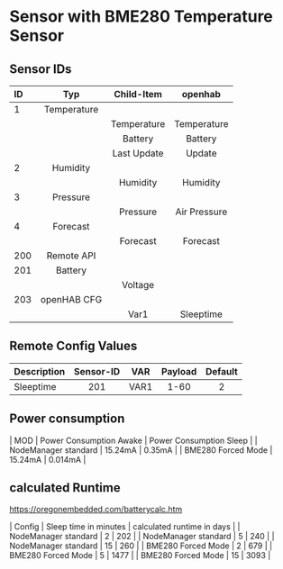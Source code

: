 # Sensor with BME280 Temperature Sensor

## Sensor IDs

| ID | Typ | Child-Item | openhab |
|:--- |:-------:|:--------:|:--------:|
| 1  | Temperature | | |
|    |             |Temperature| Temperature|
|    |             |Battery| Battery|
|    |             |Last Update| Update|
| 2  | Humidity | | |
|    |             |Humidity| Humidity|
| 3  | Pressure | | |
|    |             |Pressure| Air Pressure|
| 4  | Forecast | | |
|    |             |Forecast| Forecast|
|200 | Remote API | | |
|201 | Battery | | |
|    |             | Voltage | |
|203 | openHAB CFG | | |
|    |             |Var1| Sleeptime|

## Remote Config Values

| Description       | Sensor-ID          | VAR | Payload  |  Default |
| ------------- |:-------------:|:----:|:-----:|:-----:
| Sleeptime     | 201 | VAR1 | 1-60 | 2 |

## Power consumption

| MOD  | Power Consumption Awake | Power Consumption Sleep |
| NodeManager standard | 15.24mA | 0.35mA |
| BME280 Forced Mode | 15.24mA | 0.014mA |

## calculated Runtime

<https://oregonembedded.com/batterycalc.htm>

| Config | Sleep time in minutes | calculated runtime in days |
| NodeManager standard | 2 | 202 |
| NodeManager standard | 5 | 240 |
| NodeManager standard | 15 | 260 |
| BME280 Forced Mode | 2 | 679 |
| BME280 Forced Mode | 5 | 1477 |
| BME280 Forced Mode | 15 | 3093 |